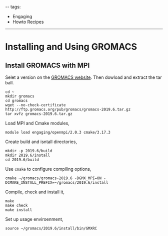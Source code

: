 --
tags:
 - Engaging
 - Howto Recipes
---

# Installing and Using GROMACS

## Install GROMACS with MPI

Selet a version on the [GROMACS website](https://ftp.gromacs.org/pub/gromacs/). Then dowload and extract the tar ball.
```
cd ~
mkdir gromacs
cd gromacs
wget --no-check-certificate http://ftp.gromacs.org/pub/gromacs/gromacs-2019.6.tar.gz
tar xvfz gromacs-2019.6.tar.gz
```

Load MPI and Cmake modules,
```
module load engaging/openmpi/2.0.3 cmake/3.17.3
```

Create build and isntall directories,
```
mkdir -p 2019.6/build
mkdir 2019.6/install
cd 2019.6/build
```

Use `cmake` to configure compiling options,
```
cmake ~/gromacs/gromacs-2019.6 -DGMX_MPI=ON -DCMAKE_INSTALL_PREFIX=~/gromacs/2019.6/install
```

Compile, check and install it,
```
make
make check
make install
```

Set up usage enviroenment,
```
source ~/gromacs/2019.6/install/bin/GMXRC
```